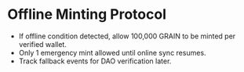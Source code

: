 # Offline Minting Protocol

- If offline condition detected, allow 100,000 GRAIN to be minted per verified wallet.
- Only 1 emergency mint allowed until online sync resumes.
- Track fallback events for DAO verification later.
